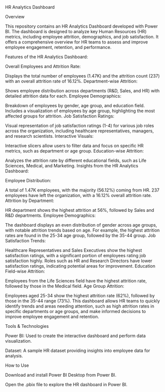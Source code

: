 HR Analytics Dashboard

Overview

This repository contains an HR Analytics Dashboard developed with Power BI. The dashboard is designed to analyze key Human Resources (HR) metrics, including employee attrition, demographics, and job satisfaction. It offers a comprehensive overview for HR teams to assess and improve employee engagement, retention, and performance.

Features of the HR Analytics Dashboard:

Overall Employees and Attrition Rate:

Displays the total number of employees (1.47K) and the attrition count (237) with an overall attrition rate of 16.12%.
Department-wise Attrition:

Shows employee distribution across departments (R&D, Sales, and HR) with detailed attrition data for each.
Employee Demographics:

Breakdown of employees by gender, age group, and education field.
Includes a visualization of employees by age group, highlighting the most affected groups for attrition.
Job Satisfaction Ratings:

Visual representation of job satisfaction ratings (1-4) for various job roles across the organization, including healthcare representatives, managers, and research scientists.
Interactive Visuals:

Interactive slicers allow users to filter data and focus on specific HR metrics, such as department or age group.
Education-wise Attrition:

Analyzes the attrition rate by different educational fields, such as Life Sciences, Medical, and Marketing.
Insights from the HR Analytics Dashboard:

Employee Distribution:

A total of 1.47K employees, with the majority (56.12%) coming from HR.
237 employees have left the organization, with a 16.12% overall attrition rate.
Attrition by Department:

HR department shows the highest attrition at 56%, followed by Sales and R&D departments.
Employee Demographics:

The dashboard displays an even distribution of gender across age groups, with notable attrition trends based on age.
For example, the highest attrition rates are found in the 25-34 age group, followed by the 35-44 group.
Job Satisfaction Trends:

Healthcare Representatives and Sales Executives show the highest satisfaction ratings, with a significant portion of employees rating job satisfaction highly.
Roles such as HR and Research Directors have lower satisfaction ratings, indicating potential areas for improvement.
Education Field-wise Attrition:

Employees from the Life Sciences field have the highest attrition rate, followed by those in the Medical field.
Age Group Attrition:

Employees aged 25-34 show the highest attrition rate (62%), followed by those in the 35-44 range (73%).
This dashboard allows HR teams to quickly identify trends and areas needing attention, such as high attrition rates in specific departments or age groups, and make informed decisions to improve employee engagement and retention. 


Tools & Technologies

Power BI: Used to create the interactive dashboard and perform data visualization.

Dataset: A sample HR dataset providing insights into employee data for analysis.


How to Use

Download and install Power BI Desktop from Power BI.

Open the .pbix file to explore the HR dashboard in Power BI.























